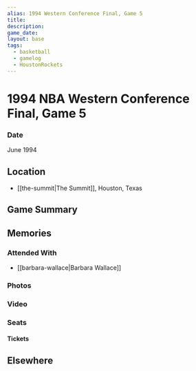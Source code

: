 ```yaml
---
alias: 1994 Western Conference Final, Game 5
title:  
description:
game_date: 
layout: base
tags:
  - basketball
  - gamelog
  - HoustonRockets
---
```

# 1994 NBA Western Conference Final, Game 5

### Date
June 1994

## Location
- [[the-summit|The Summit]], Houston, Texas

## Game Summary

## Memories

### Attended With
- [[barbara-wallace|Barbara Wallace]]

### Photos

### Video

### Seats

#### Tickets

## Elsewhere